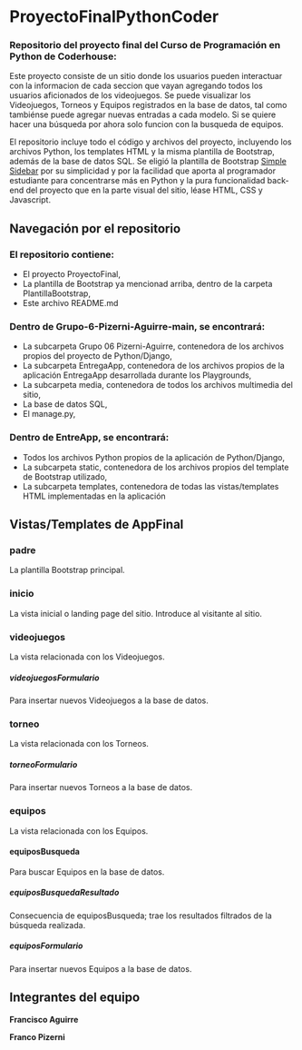 # ProyectoFinalPythonCoder
### Repositorio del proyecto final del Curso de Programación en Python de Coderhouse:

Este proyecto consiste de un sitio donde los usuarios pueden interactuar con la informacion de cada seccion que vayan agregando todos los usuarios aficionados de los videojuegos. Se puede visualizar los Videojuegos, Torneos y Equipos registrados en la base de datos, tal como tambiénse puede agregar nuevas entradas a cada modelo. Si se quiere hacer una búsqueda por ahora solo funcion con la busqueda de equipos.

El repositorio incluye todo el código y archivos del proyecto, incluyendo los archivos Python, los templates HTML y la misma plantilla de Bootstrap, además de la base de datos SQL. Se eligió la plantilla de Bootstrap [Simple Sidebar](https://startbootstrap.com/template/simple-sidebar) por su simplicidad y por la facilidad que aporta al programador estudiante para concentrarse más en Python y la pura funcionalidad back-end del proyecto que en la parte visual del sitio, léase HTML, CSS y Javascript.
## Navegación por el repositorio
### El repositorio contiene:
- El proyecto ProyectoFinal,
- La plantilla de Bootstrap ya mencionad arriba, dentro de la carpeta PlantillaBootstrap,
- Este archivo README.md

### Dentro de Grupo-6-Pizerni-Aguirre-main, se encontrará:
- La subcarpeta Grupo 06 Pizerni-Aguirre, contenedora de los archivos propios del proyecto de Python/Django,
- La subcarpeta EntregaApp, contenedora de los archivos propios de la aplicación EntregaApp desarrollada durante los Playgrounds,
- La subcarpeta media, contenedora de todos los archivos multimedia del sitio,
- La base de datos SQL,
- El manage.py,


### Dentro de EntreApp, se encontrará:
- Todos los archivos Python propios de la aplicación de Python/Django,
- La subcarpeta static, contenedora de los archivos propios del template de Bootstrap utilizado,
- La subcarpeta templates, contenedora de todas las vistas/templates HTML implementadas en la aplicación

## Vistas/Templates de AppFinal
### padre
La plantilla Bootstrap principal.

### inicio
La vista inicial o landing page del sitio. Introduce al visitante al sitio.

### videojuegos
La vista relacionada con los Videojuegos.

##### videojuegosFormulario
Para insertar nuevos Videojuegos a la base de datos.

### torneo
La vista relacionada con los Torneos. 

##### torneoFormulario
Para insertar nuevos Torneos a la base de datos. 

### equipos
La vista relacionada con los Equipos.

#### equiposBusqueda
Para buscar Equipos en la base de datos.

##### equiposBusquedaResultado
Consecuencia de equiposBusqueda; trae los resultados filtrados de la búsqueda realizada.

##### equiposFormulario
Para insertar nuevos Equipos a la base de datos.



## Integrantes del equipo

**Francisco Aguirre** 

**Franco Pizerni** 
